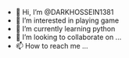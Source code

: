 - 👋 Hi, I’m @DARKHOSSEIN1381
- 👀 I’m interested in playing game
- 🌱 I’m currently learning python
- 💞️ I’m looking to collaborate on ...
- 📫 How to reach me ...

<!---
DARKHOSSEIN1381/DARKHOSSEIN1381 is a ✨ special ✨ repository because its `README.md` (this file) appears on your GitHub profile.
You can click the Preview link to take a look at your changes.
--->
